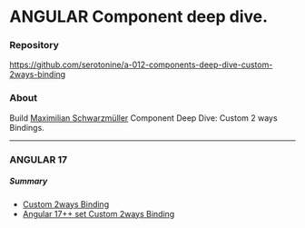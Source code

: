 # ANGULAR Component deep dive.
### Repository
https://github.com/serotonine/a-012-components-deep-dive-custom-2ways-binding


### About
Build [Maximilian Schwarzmüller](https://www.udemy.com/user/maximilian-schwarzmuller) Component Deep Dive: Custom 2 ways Bindings.

***

### ANGULAR 17 
##### Summary
- [Custom 2ways Binding](https://www.udemy.com/course/the-complete-guide-to-angular-2/learn/lecture/44115830)
- [Angular 17++ set Custom 2ways Binding](https://www.udemy.com/course/the-complete-guide-to-angular-2/learn/lecture/44115846)
